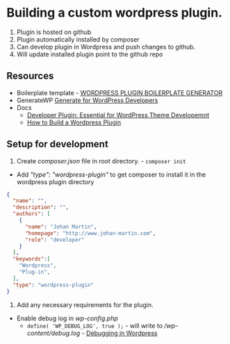 # Building a custom wordpress plugin.
1. Plugin is hosted on github
1. Plugin automatically installed by composer
1. Can develop plugin in Wordpress and push changes to github.
1. Will update installed plugin point to the github repo

## Resources
* Boilerplate template - [WORDPRESS PLUGIN BOILERPLATE GENERATOR](https://wppb.me/)
* GenerateWP [Generate for WordPress Developers](https://generatewp.com/)
* Docs
    * [Developer Plugin: Essential for WordPress Theme Developemnt](https://code.tutsplus.com/articles/developer-plugin-essential-for-wordpress-theme-development--cms-22028)
    * [How to Build a Wordpress Plugin](https://scotch.io/tutorials/how-to-build-a-wordpress-plugin-part-1)

## Setup for development
1. Create *composer.json* file in root directory. - `composer init`
  * Add *"type": "wordpress-plugin"* to get composer to install it in the wordpress plugin directory
```json
{
  "name": "",
  "description": "",
  "authors": [
    {
      "name": "Johan Martin",
      "homepage": "http://www.johan-martin.com",
      "role": "developer"
    }
  ],
  "keywords":[
    "Wordpress",
    "Plug-in",
  ],
  "type": "wordpress-plugin"
}
```
1. Add any necessary requirements for the plugin.
* Enable debug log in *wp-config.php*
    * `define( 'WP_DEBUG_LOG', true );` - will write to */wp-content/debug.log* - [Debugging in Wordpress](https://codex.wordpress.org/Debugging_in_WordPress)
